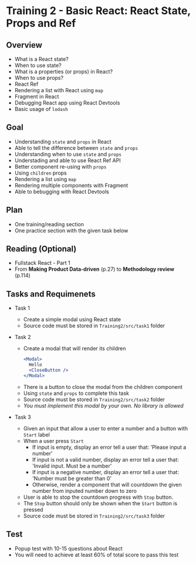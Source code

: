 # Training 2 - Basic React: React State, Props and Ref

## Overview
- What is a React state?
- When to use state?
- What is a properties (or props) in React?
- When to use props?
- React Ref
- Rendering a list with React using `map`
- Fragment in React
- Debugging React app using React Devtools
- Basic usage of `lodash`

## Goal
- Understanding `state` and `props` in React
- Able to tell the difference between `state` and `props`
- Understanding when to use `state` and `props`
- Understading and able to use React Ref API
- Better component re-using with `props`
- Using `children` props
- Rendering a list using `map`
- Rendering multiple components with Fragment
- Able to bebugging with React Devtools

## Plan
- One training/reading section
- One practice section with the given task below

## Reading (Optional)
- Fullstack React - Part 1
- From **Making Product Data-driven** (p.27) to **Methodology review** (p.114)

## Tasks and Requimenets
- Task 1
  - Create a simple modal using React state
  - Source code must be stored in `Training2/src/task1` folder

- Task 2
  - Create a modal that will render its children
    ```jsx
    <Modal>
      Hello
      <CloseButton />
    </Modal>
    ```
  - There is a button to close the modal from the children component
  - Using `state` and `props` to complete this task
  - Source code must be stored in `Training2/src/task2` folder
  - *You must implement this modal by your own. No library is allowed*

- Task 3
  - Given an input that allow a user to enter a number and a button with `Start` label
  - When a user press `Start`
    - If input is empty, display an error tell a user that: 'Please input a number'
    - If input is not a valid number, display an error tell a user that: 'Invalid input. Must be a number'
    - If input is a negative number, display an error tell a user that: 'Number must be greater than 0'
    - Otherwise, render a component that will countdown the given number from inputed number down to zero
  - User is able to stop the countdown progress with `Stop` button.
  - The `Stop` button should only be shown when the `Start` button is pressed
  - Source code must be stored in `Training2/src/task3` folder

## Test
- Popup test with 10-15 questions about React
- You will need to achieve at least 60% of total score to pass this test